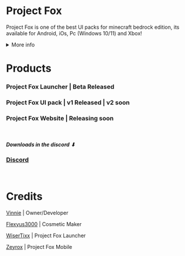 # Project Fox

Project Fox is one of the best UI packs for minecraft bedrock edition, its available for Android, iOs, Pc (Windows 10/11) and Xbox!

<Details>
<summary>More info</summary>
It has a lot of cool features like ArmorHud (Made by Ambient https://github.com/Ambiennt), Debug menu, Custom Crosshair, and much more!
And of course, since its a UI pack it changes the Minecraft User Interface (Menu's).
It changes the:
- Main Menu
- Chat Screen
- Pause Screen
- Select World Screen
- Loading Screen
</Details>

# Products

### Project Fox Launcher | Beta Released

### Project Fox UI pack | v1 Released | v2 soon

### Project Fox Website | Releasing soon

<br/>

##### Downloads in the discord ⬇
### [Discord](https://discord.io/projectfox)

<br/>

# Credits

[Vinnie](https://github.com/VinnieTheFox) | Owner/Developer

[Flexyus3000](https://discord.com/users/795736872109604864) | Cosmetic Maker

[WiserTixx](https://github.com/WiserTixx) | Project Fox Launcher

[Zeyrox](https://discord.com/users/779174051092234261) | Project Fox Mobile
